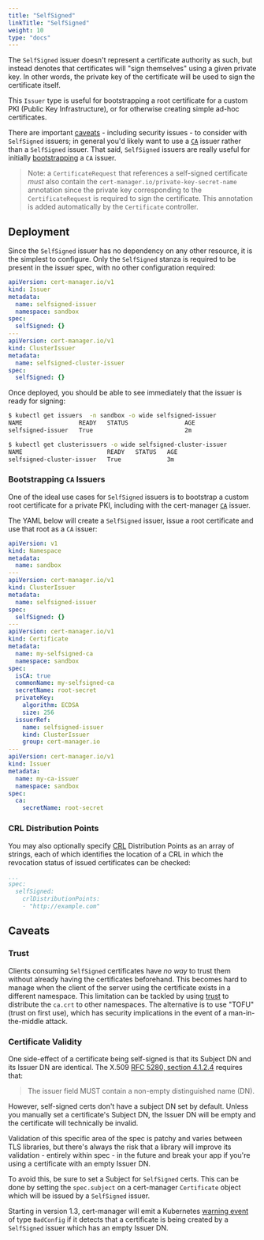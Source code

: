 ```yaml
---
title: "SelfSigned"
linkTitle: "SelfSigned"
weight: 10
type: "docs"
---
```


The `SelfSigned` issuer doesn't represent a certificate authority as such, but
instead denotes that certificates will "sign themselves" using a given private
key. In other words, the private key of the certificate will be used to sign
the certificate itself.

This `Issuer` type is useful for bootstrapping a root certificate for a
custom PKI (Public Key Infrastructure), or for otherwise creating simple
ad-hoc certificates.

There are important [caveats](#caveats) - including security issues - to
consider with `SelfSigned` issuers; in general you'd likely  want to use a
[`CA`](../ca/) issuer rather than a `SelfSigned` issuer. That said,
`SelfSigned` issuers are really useful for initially [bootstrapping](#bootstrapping-ca-issuers)
a `CA` issuer.

> Note: a `CertificateRequest` that references a self-signed certificate _must_
> also contain the `cert-manager.io/private-key-secret-name` annotation since
> the private key corresponding to the `CertificateRequest` is required to
> sign the certificate. This annotation is added automatically by the
> `Certificate` controller.

## Deployment

Since the `SelfSigned` issuer has no dependency on any other resource, it is
the simplest to configure. Only the `SelfSigned` stanza is required to be
present in the issuer spec, with no other configuration required:

```yaml
apiVersion: cert-manager.io/v1
kind: Issuer
metadata:
  name: selfsigned-issuer
  namespace: sandbox
spec:
  selfSigned: {}
---
apiVersion: cert-manager.io/v1
kind: ClusterIssuer
metadata:
  name: selfsigned-cluster-issuer
spec:
  selfSigned: {}
```

Once deployed, you should be able to see immediately that the issuer is ready
for signing:

```bash
$ kubectl get issuers  -n sandbox -o wide selfsigned-issuer
NAME                READY   STATUS                AGE
selfsigned-issuer   True                          2m

$ kubectl get clusterissuers -o wide selfsigned-cluster-issuer
NAME                        READY   STATUS   AGE
selfsigned-cluster-issuer   True             3m
```

### Bootstrapping `CA` Issuers

One of the ideal use cases for `SelfSigned` issuers is to bootstrap a custom
root certificate for a private PKI, including with the cert-manager [`CA`](../ca/)
issuer.

The YAML below will create a `SelfSigned` issuer, issue a root certificate and
use that root as a `CA` issuer:

```yaml
apiVersion: v1
kind: Namespace
metadata:
  name: sandbox
---
apiVersion: cert-manager.io/v1
kind: ClusterIssuer
metadata:
  name: selfsigned-issuer
spec:
  selfSigned: {}
---
apiVersion: cert-manager.io/v1
kind: Certificate
metadata:
  name: my-selfsigned-ca
  namespace: sandbox
spec:
  isCA: true
  commonName: my-selfsigned-ca
  secretName: root-secret
  privateKey:
    algorithm: ECDSA
    size: 256
  issuerRef:
    name: selfsigned-issuer
    kind: ClusterIssuer
    group: cert-manager.io
---
apiVersion: cert-manager.io/v1
kind: Issuer
metadata:
  name: my-ca-issuer
  namespace: sandbox
spec:
  ca:
    secretName: root-secret
```

### CRL Distribution Points

You may also optionally specify [CRL](https://en.wikipedia.org/wiki/Certificate_revocation_list)
Distribution Points as an array of strings, each of which identifies the location of a CRL in
which the revocation status of issued certificates can be checked:

```yaml
...
spec:
  selfSigned:
    crlDistributionPoints:
    - "http://example.com"
```


## Caveats

### Trust

Clients consuming `SelfSigned` certificates have _no way_ to trust them
without already having the certificates beforehand. This becomes hard to 
manage when the client of the server using the certificate exists in a 
different namespace. This limitation can be tackled by using [trust](https://github.com/cert-manager/trust) 
to distribute the `ca.crt` to other namespaces. The alternative is to use 
"TOFU" (trust on first use), which has security implications in the event 
of a man-in-the-middle attack.

### Certificate Validity

One side-effect of a certificate being self-signed is that its Subject DN and
its Issuer DN are identical. The X.509 [RFC 5280, section 4.1.2.4](https://tools.ietf.org/html/rfc5280#section-4.1.2.4)
requires that:

> The issuer field MUST contain a non-empty distinguished name (DN).

However, self-signed certs don't have a subject DN set by default. Unless you
manually set a certificate's Subject DN, the Issuer DN will be empty
and the certificate will technically be invalid.

Validation of this specific area of the spec is patchy and varies between TLS
libraries, but there's always the risk that a library will improve its
validation - entirely within spec - in the future and break your app if you're
using a certificate with an empty Issuer DN.

To avoid this, be sure to set a Subject for `SelfSigned` certs. This can be
done by setting the `spec.subject` on a cert-manager `Certificate` object
which will be issued by a `SelfSigned` issuer.

Starting in version 1.3, cert-manager will emit a Kubernetes [warning event](https://github.com/jetstack/cert-manager/blob/45befd86966c563663d18848943a1066d9681bf8/pkg/controller/certificaterequests/selfsigned/selfsigned.go#L140)
of type `BadConfig` if it detects that a certificate is being created
by a `SelfSigned` issuer which has an empty Issuer DN.
